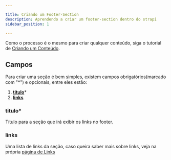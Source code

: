 ```yaml
---

title: Criando um Footer-Section
description: Aprendendo a criar um footer-section dentro do strapi
sidebar_position: 1

---
```


Como o processo é o mesmo para criar qualquer conteúdo, siga o tutorial de [Criando um Conteúdo](/docs/usuario/strapi/iniciando-gerenciamento#criando-conteúdo).

## Campos

Para criar uma seção é bem simples, existem campos obrigatórios(marcado com "*") e opcionais, entre eles estão:

1. [__titulo__](#titulo)*
2. [__links__](#links)

### titulo*

Título para a seção que irá exibir os links no footer.

### links

Uma lista de links da seção, caso queira saber mais sobre links, veja na própria [página de Links](/docs/usuario/strapi/links/criar)

